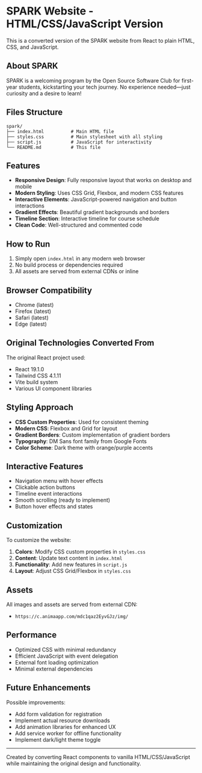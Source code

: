 # SPARK Website - HTML/CSS/JavaScript Version

This is a converted version of the SPARK website from React to plain HTML, CSS, and JavaScript.

## About SPARK

SPARK is a welcoming program by the Open Source Software Club for first-year students, kickstarting your tech journey. No experience needed—just curiosity and a desire to learn!

## Files Structure

```
spark/
├── index.html          # Main HTML file
├── styles.css          # Main stylesheet with all styling
├── script.js           # JavaScript for interactivity
└── README.md           # This file
```

## Features

- **Responsive Design**: Fully responsive layout that works on desktop and mobile
- **Modern Styling**: Uses CSS Grid, Flexbox, and modern CSS features
- **Interactive Elements**: JavaScript-powered navigation and button interactions
- **Gradient Effects**: Beautiful gradient backgrounds and borders
- **Timeline Section**: Interactive timeline for course schedule
- **Clean Code**: Well-structured and commented code

## How to Run

1. Simply open `index.html` in any modern web browser
2. No build process or dependencies required
3. All assets are served from external CDNs or inline

## Browser Compatibility

- Chrome (latest)
- Firefox (latest)
- Safari (latest)
- Edge (latest)

## Original Technologies Converted From

The original React project used:
- React 19.1.0
- Tailwind CSS 4.1.11
- Vite build system
- Various UI component libraries

## Styling Approach

- **CSS Custom Properties**: Used for consistent theming
- **Modern CSS**: Flexbox and Grid for layout
- **Gradient Borders**: Custom implementation of gradient borders
- **Typography**: DM Sans font family from Google Fonts
- **Color Scheme**: Dark theme with orange/purple accents

## Interactive Features

- Navigation menu with hover effects
- Clickable action buttons
- Timeline event interactions
- Smooth scrolling (ready to implement)
- Button hover effects and states

## Customization

To customize the website:

1. **Colors**: Modify CSS custom properties in `styles.css`
2. **Content**: Update text content in `index.html`
3. **Functionality**: Add new features in `script.js`
4. **Layout**: Adjust CSS Grid/Flexbox in `styles.css`

## Assets

All images and assets are served from external CDN:
- `https://c.animaapp.com/mdc1qaz2EyvGJz/img/`

## Performance

- Optimized CSS with minimal redundancy
- Efficient JavaScript with event delegation
- External font loading optimization
- Minimal external dependencies

## Future Enhancements

Possible improvements:
- Add form validation for registration
- Implement actual resource downloads
- Add animation libraries for enhanced UX
- Add service worker for offline functionality
- Implement dark/light theme toggle

---

Created by converting React components to vanilla HTML/CSS/JavaScript while maintaining the original design and functionality.

